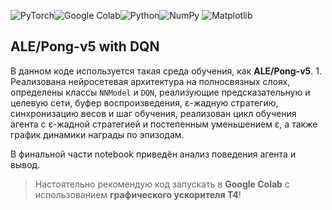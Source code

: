 ![PyTorch](https://img.shields.io/badge/PyTorch-%23EE4C2C.svg?style=for-the-badge&logo=PyTorch&logoColor=white)![Google Colab](https://img.shields.io/badge/Google%20Colab-%23F9A825.svg?style=for-the-badge&logo=googlecolab&logoColor=white)![Python](https://img.shields.io/badge/python-3670A0?style=for-the-badge&logo=python&logoColor=ffdd54)![NumPy](https://img.shields.io/badge/numpy-%23013243.svg?style=for-the-badge&logo=numpy&logoColor=white)	![Matplotlib](https://img.shields.io/badge/Matplotlib-%23ffffff.svg?style=for-the-badge&logo=Matplotlib&logoColor=black)

## ALE/Pong-v5 with DQN

В данном коде используется такая среда обучения, как **ALE/Pong-v5**. 1.  Реализована нейросетевая архитектура на полносвязных слоях, определены классы  `NNModel`  и  `DQN`, реализующие предсказательную и целевую сети, буфер воспроизведения, ε-жадную стратегию, синхронизацию весов и шаг обучения, реализован цикл обучения агента с ε-жадной стратегией и постепенным уменьшением ε, а также график динамики награды по эпизодам.

В финальной части notebook приведён анализ поведения агента и вывод.

> Настоятельно рекомендую код запускать в **Google Colab** с
> использованием **графического ускорителя T4**!
